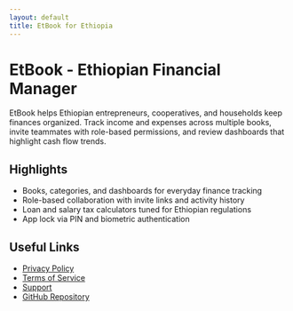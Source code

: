 ```yaml
---
layout: default
title: EtBook for Ethiopia
---
```


# EtBook - Ethiopian Financial Manager

EtBook helps Ethiopian entrepreneurs, cooperatives, and households keep finances organized. Track income and expenses across multiple books, invite teammates with role-based permissions, and review dashboards that highlight cash flow trends.

## Highlights
- Books, categories, and dashboards for everyday finance tracking
- Role-based collaboration with invite links and activity history
- Loan and salary tax calculators tuned for Ethiopian regulations
- App lock via PIN and biometric authentication

## Useful Links
- [Privacy Policy](./privacy-policy.md)
- [Terms of Service](./terms-of-service.md)
- [Support](./support.md)
- [GitHub Repository](https://github.com/ethiobook/mobile)
